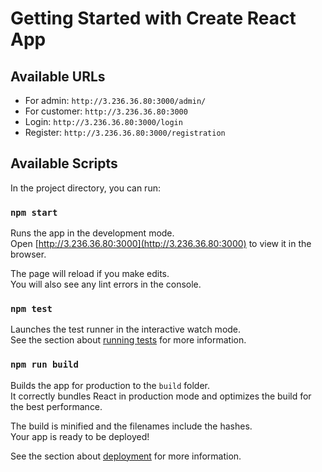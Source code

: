 # Getting Started with Create React App


## Available URLs
* For admin: `http://3.236.36.80:3000/admin/`
* For customer: `http://3.236.36.80:3000`
* Login: `http://3.236.36.80:3000/login`
* Register: `http://3.236.36.80:3000/registration` 

## Available Scripts

In the project directory, you can run:

### `npm start`

Runs the app in the development mode.\
Open [http://3.236.36.80:3000](http://3.236.36.80:3000) to view it in the browser.

The page will reload if you make edits.\
You will also see any lint errors in the console.

### `npm test`

Launches the test runner in the interactive watch mode.\
See the section about [running tests](https://facebook.github.io/create-react-app/docs/running-tests) for more information.

### `npm run build`

Builds the app for production to the `build` folder.\
It correctly bundles React in production mode and optimizes the build for the best performance.

The build is minified and the filenames include the hashes.\
Your app is ready to be deployed!

See the section about [deployment](https://facebook.github.io/create-react-app/docs/deployment) for more information.
